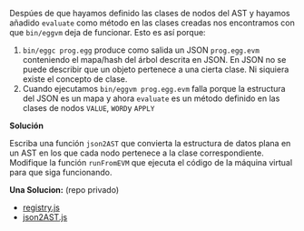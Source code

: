 
Despúes de que hayamos definido las clases de nodos del AST y hayamos añadido `evaluate` como método
en las clases creadas nos encontramos con que `bin/eggvm` deja de funcionar. Esto es así porque:

1. `bin/eggc prog.egg` produce como salida un JSON `prog.egg.evm` conteniendo el mapa/hash del árbol descrita en JSON. En JSON no se puede describir que un objeto pertenece a una cierta clase. Ni siquiera existe el concepto de clase.
2. Cuando ejecutamos `bin/eggvm prog.egg.evm` falla porque la estructura del JSON es un mapa y ahora `evaluate` es un método
definido en las clases de nodos `VALUE`, `WORD`y `APPLY`

**Solución**

Escriba una función `json2AST` que convierta la estructura de datos
plana en un AST en los que cada nodo pertenece a la clase correspondiente.
Modifique la función `runFromEVM` que ejecuta el código de la máquina virtual para que siga funcionando. 

**Una Solucion:** (repo privado)

* [registry.js](https://github.com/ULL-ESIT-PL-1920/TFA-davafons/blob/master/lib/interp/registry.js#L295-L315) 
* [json2AST.js](https://github.com/ULL-ESIT-PL-1920/TFA-davafons/blob/master/lib/interp/json2AST.js) 